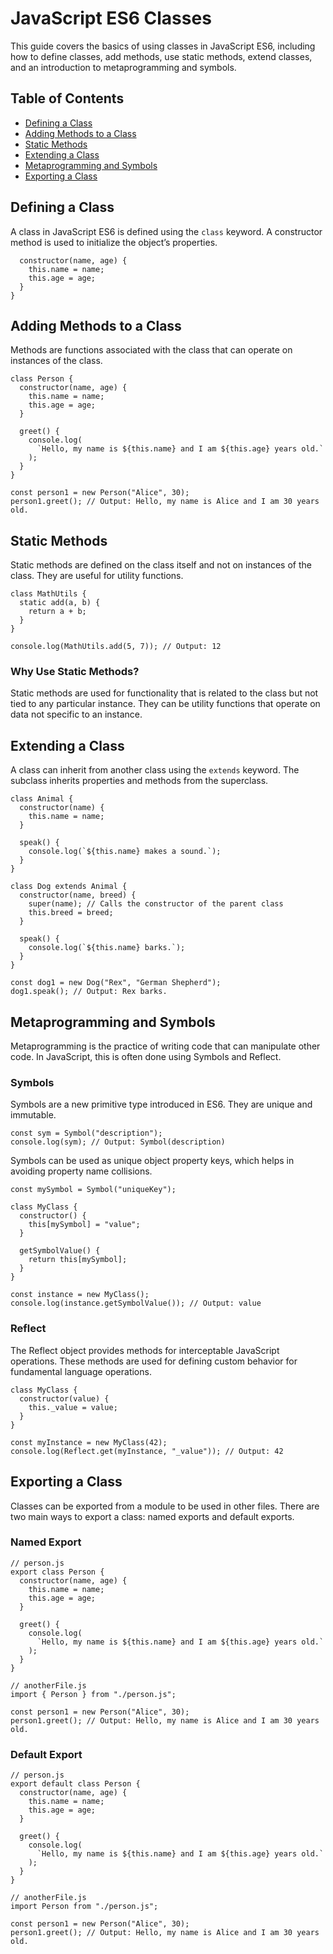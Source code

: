 # JavaScript ES6 Classes

This guide covers the basics of using classes in JavaScript ES6, including how to define classes, add methods, use static methods, extend classes, and an introduction to metaprogramming and symbols.

## Table of Contents

- [Defining a Class](#defining-a-class)
- [Adding Methods to a Class](#adding-methods-to-a-class)
- [Static Methods](#static-methods)
- [Extending a Class](#extending-a-class)
- [Metaprogramming and Symbols](#metaprogramming-and-symbols)
- [Exporting a Class](#exporting-a-class)

## Defining a Class

A class in JavaScript ES6 is defined using the `class` keyword. A constructor method is used to initialize the object’s properties.

```class Person {
  constructor(name, age) {
    this.name = name;
    this.age = age;
  }
}
```

## Adding Methods to a Class

Methods are functions associated with the class that can operate on instances of the class.

```
class Person {
  constructor(name, age) {
    this.name = name;
    this.age = age;
  }

  greet() {
    console.log(
      `Hello, my name is ${this.name} and I am ${this.age} years old.`
    );
  }
}

const person1 = new Person("Alice", 30);
person1.greet(); // Output: Hello, my name is Alice and I am 30 years old.
```

## Static Methods

Static methods are defined on the class itself and not on instances of the class. They are useful for utility functions.

```
class MathUtils {
  static add(a, b) {
    return a + b;
  }
}

console.log(MathUtils.add(5, 7)); // Output: 12
```

### Why Use Static Methods?

Static methods are used for functionality that is related to the class but not tied to any particular instance. They can be utility functions that operate on data not specific to an instance.

## Extending a Class

A class can inherit from another class using the `extends` keyword. The subclass inherits properties and methods from the superclass.

```
class Animal {
  constructor(name) {
    this.name = name;
  }

  speak() {
    console.log(`${this.name} makes a sound.`);
  }
}

class Dog extends Animal {
  constructor(name, breed) {
    super(name); // Calls the constructor of the parent class
    this.breed = breed;
  }

  speak() {
    console.log(`${this.name} barks.`);
  }
}

const dog1 = new Dog("Rex", "German Shepherd");
dog1.speak(); // Output: Rex barks.
```

## Metaprogramming and Symbols

Metaprogramming is the practice of writing code that can manipulate other code. In JavaScript, this is often done using Symbols and Reflect.

### Symbols

Symbols are a new primitive type introduced in ES6. They are unique and immutable.

```
const sym = Symbol("description");
console.log(sym); // Output: Symbol(description)
```

Symbols can be used as unique object property keys, which helps in avoiding property name collisions.

```
const mySymbol = Symbol("uniqueKey");

class MyClass {
  constructor() {
    this[mySymbol] = "value";
  }

  getSymbolValue() {
    return this[mySymbol];
  }
}

const instance = new MyClass();
console.log(instance.getSymbolValue()); // Output: value
```

### Reflect

The Reflect object provides methods for interceptable JavaScript operations. These methods are used for defining custom behavior for fundamental language operations.

```
class MyClass {
  constructor(value) {
    this._value = value;
  }
}

const myInstance = new MyClass(42);
console.log(Reflect.get(myInstance, "_value")); // Output: 42
```

## Exporting a Class

Classes can be exported from a module to be used in other files. There are two main ways to export a class: named exports and default exports.

### Named Export

```
// person.js
export class Person {
  constructor(name, age) {
    this.name = name;
    this.age = age;
  }

  greet() {
    console.log(
      `Hello, my name is ${this.name} and I am ${this.age} years old.`
    );
  }
}

// anotherFile.js
import { Person } from "./person.js";

const person1 = new Person("Alice", 30);
person1.greet(); // Output: Hello, my name is Alice and I am 30 years old.
```

### Default Export

```
// person.js
export default class Person {
  constructor(name, age) {
    this.name = name;
    this.age = age;
  }

  greet() {
    console.log(
      `Hello, my name is ${this.name} and I am ${this.age} years old.`
    );
  }
}

// anotherFile.js
import Person from "./person.js";

const person1 = new Person("Alice", 30);
person1.greet(); // Output: Hello, my name is Alice and I am 30 years old.
```
